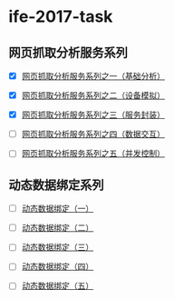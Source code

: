 # ife-2017-task


## 网页抓取分析服务系列

- [x] [网页抓取分析服务系列之一（基础分析）](./task-id-85)

- [x] [网页抓取分析服务系列之二（设备模拟）](./task-id-86)

- [x] [网页抓取分析服务系列之三（服务封装）](./task-id-87)

- [ ] [网页抓取分析服务系列之四（数据交互）](./task-id-88)

- [ ] [网页抓取分析服务系列之五（并发控制）](./task-id-89)

## 动态数据绑定系列

- [ ] [动态数据绑定（一）](./task-id-15)

- [ ] [动态数据绑定（二）](./task-id-20)

- [ ] [动态数据绑定（三）](./task-id-21)

- [ ] [动态数据绑定（四）](./task-id-22)

- [ ] [动态数据绑定（五）](./task-id-24)
